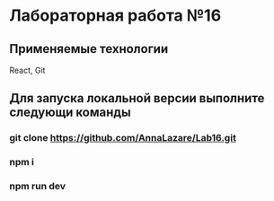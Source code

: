 # Лабораторная работа №16

## Применяемые технологии

React, Git

## Для запуска локальной версии выполните следующи команды

### git clone https://github.com/AnnaLazare/Lab16.git

### npm i

### npm run dev


